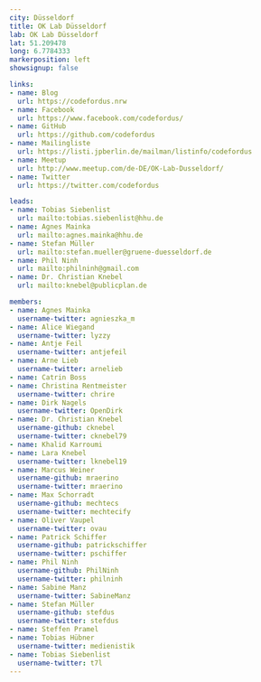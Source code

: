 ```yaml
---
city: Düsseldorf
title: OK Lab Düsseldorf
lab: OK Lab Düsseldorf
lat: 51.209478
long: 6.7784333
markerposition: left
showsignup: false

links:
- name: Blog
  url: https://codefordus.nrw
- name: Facebook
  url: https://www.facebook.com/codefordus/
- name: GitHub
  url: https://github.com/codefordus
- name: Mailingliste
  url: https://listi.jpberlin.de/mailman/listinfo/codefordus
- name: Meetup
  url: http://www.meetup.com/de-DE/OK-Lab-Dusseldorf/
- name: Twitter
  url: https://twitter.com/codefordus

leads:
- name: Tobias Siebenlist
  url: mailto:tobias.siebenlist@hhu.de
- name: Agnes Mainka
  url: mailto:agnes.mainka@hhu.de
- name: Stefan Müller
  url: mailto:stefan.mueller@gruene-duesseldorf.de
- name: Phil Ninh
  url: mailto:philninh@gmail.com
- name: Dr. Christian Knebel
  url: mailto:knebel@publicplan.de

members:
- name: Agnes Mainka
  username-twitter: agnieszka_m
- name: Alice Wiegand
  username-twitter: lyzzy
- name: Antje Feil
  username-twitter: antjefeil
- name: Arne Lieb
  username-twitter: arnelieb
- name: Catrin Boss
- name: Christina Rentmeister
  username-twitter: chrire
- name: Dirk Nagels
  username-twitter: OpenDirk
- name: Dr. Christian Knebel
  username-github: cknebel
  username-twitter: cknebel79
- name: Khalid Karroumi
- name: Lara Knebel
  username-twitter: lknebel19
- name: Marcus Weiner
  username-github: mraerino
  username-twitter: mraerino
- name: Max Schorradt
  username-github: mechtecs
  username-twitter: mechtecify
- name: Oliver Vaupel
  username-twitter: ovau
- name: Patrick Schiffer
  username-github: patrickschiffer
  username-twitter: pschiffer
- name: Phil Ninh
  username-github: PhilNinh
  username-twitter: philninh
- name: Sabine Manz
  username-twitter: SabineManz
- name: Stefan Müller
  username-github: stefdus
  username-twitter: stefdus
- name: Steffen Pramel
- name: Tobias Hübner
  username-twitter: medienistik
- name: Tobias Siebenlist
  username-twitter: t7l
---
```

